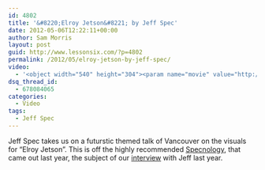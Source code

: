 ```yaml
---
id: 4802
title: '&#8220;Elroy Jetson&#8221; by Jeff Spec'
date: 2012-05-06T12:22:11+00:00
author: Sam Morris
layout: post
guid: http://www.lessonsix.com/?p=4802
permalink: /2012/05/elroy-jetson-by-jeff-spec/
video:
  - '<object width="540" height="304"><param name="movie" value="http://www.youtube.com/v/BdABCuxJnAI?version=3&amp;hl=en_GB"></param><param name="allowFullScreen" value="true"></param><param name="allowscriptaccess" value="always"></param><embed src="http://www.youtube.com/v/BdABCuxJnAI?version=3&amp;hl=en_GB" type="application/x-shockwave-flash" width="540" height="304" allowscriptaccess="always" allowfullscreen="true"></embed></object>'
dsq_thread_id:
  - 678084065
categories:
  - Video
tags:
  - Jeff Spec
---
```

Jeff Spec takes us on a futurstic themed talk of Vancouver on the visuals for &#8220;Elroy Jetson&#8221;. This is off the highly recommended [Specnology](jeffspec.bandcamp.com), that came out last year, the subject of our [interview](http://www.lessonsix.com/2011/12/lead-out-jeff-specs-specnology/) with Jeff last year.